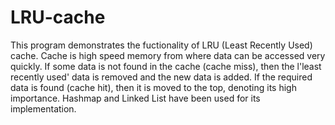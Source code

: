 # LRU-cache
This program demonstrates the fuctionality of LRU (Least Recently Used) cache.
Cache is high speed memory from where data can be accessed very quickly.
If some data is not found in the cache (cache miss), then the l'least recently used' data is removed and the new data is added.
If the required data is found (cache hit), then it is moved to the top, denoting its high importance.
Hashmap and Linked List have been used for its implementation.
